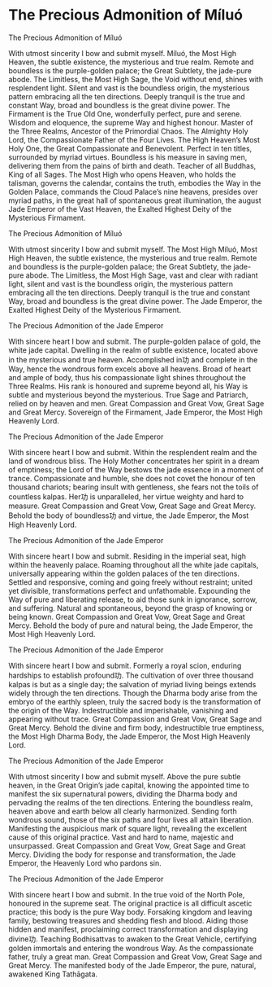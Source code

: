 # The Precious Admonition of Míluó

The Precious Admonition of Míluó

With utmost sincerity I bow and submit myself. Míluó, the Most High Heaven, the subtle existence, the mysterious and true realm. Remote and boundless is the purple-golden palace; the Great Subtlety, the jade-pure abode. The Limitless, the Most High Sage, the Void without end, shines with resplendent light. Silent and vast is the boundless origin, the mysterious pattern embracing all the ten directions. Deeply tranquil is the true and constant Way, broad and boundless is the great divine power. The Firmament is the True Old One, wonderfully perfect, pure and serene. Wisdom and eloquence, the supreme Way and highest honour. Master of the Three Realms, Ancestor of the Primordial Chaos. The Almighty Holy Lord, the Compassionate Father of the Four Lives. The High Heaven’s Most Holy One, the Great Compassionate and Benevolent. Perfect in ten titles, surrounded by myriad virtues. Boundless is his measure in saving men, delivering them from the pains of birth and death. Teacher of all Buddhas, King of all Sages. The Most High who opens Heaven, who holds the talisman, governs the calendar, contains the truth, embodies the Way in the Golden Palace, commands the Cloud Palace’s nine heavens, presides over myriad paths, in the great hall of spontaneous great illumination, the august Jade Emperor of the Vast Heaven, the Exalted Highest Deity of the Mysterious Firmament.

The Precious Admonition of Míluó

With utmost sincerity I bow and submit myself. The Most High Míluó, Most High Heaven, the subtle existence, the mysterious and true realm. Remote and boundless is the purple-golden palace; the Great Subtlety, the jade-pure abode. The Limitless, the Most High Sage, vast and clear with radiant light, silent and vast is the boundless origin, the mysterious pattern embracing all the ten directions. Deeply tranquil is the true and constant Way, broad and boundless is the great divine power. The Jade Emperor, the Exalted Highest Deity of the Mysterious Firmament.

The Precious Admonition of the Jade Emperor

With sincere heart I bow and submit. The purple-golden palace of gold, the white jade capital. Dwelling in the realm of subtle existence, located above in the mysterious and true heaven. Accomplished in功 and complete in the Way, hence the wondrous form excels above all heavens. Broad of heart and ample of body, thus his compassionate light shines throughout the Three Realms. His rank is honoured and supreme beyond all, his Way is subtle and mysterious beyond the mysterious. True Sage and Patriarch, relied on by heaven and men. Great Compassion and Great Vow, Great Sage and Great Mercy. Sovereign of the Firmament, Jade Emperor, the Most High Heavenly Lord.

The Precious Admonition of the Jade Emperor

With sincere heart I bow and submit. Within the resplendent realm and the land of wondrous bliss. The Holy Mother concentrates her spirit in a dream of emptiness; the Lord of the Way bestows the jade essence in a moment of trance. Compassionate and humble, she does not covet the honour of ten thousand chariots; bearing insult with gentleness, she fears not the toils of countless kalpas. Her功 is unparalleled, her virtue weighty and hard to measure. Great Compassion and Great Vow, Great Sage and Great Mercy. Behold the body of boundless功 and virtue, the Jade Emperor, the Most High Heavenly Lord.

The Precious Admonition of the Jade Emperor

With sincere heart I bow and submit. Residing in the imperial seat, high within the heavenly palace. Roaming throughout all the white jade capitals, universally appearing within the golden palaces of the ten directions. Settled and responsive, coming and going freely without restraint; united yet divisible, transformations perfect and unfathomable. Expounding the Way of pure and liberating release, to aid those sunk in ignorance, sorrow, and suffering. Natural and spontaneous, beyond the grasp of knowing or being known. Great Compassion and Great Vow, Great Sage and Great Mercy. Behold the body of pure and natural being, the Jade Emperor, the Most High Heavenly Lord.

The Precious Admonition of the Jade Emperor

With sincere heart I bow and submit. Formerly a royal scion, enduring hardships to establish profound功. The cultivation of over three thousand kalpas is but as a single day; the salvation of myriad living beings extends widely through the ten directions. Though the Dharma body arise from the embryo of the earthly spleen, truly the sacred body is the transformation of the origin of the Way. Indestructible and imperishable, vanishing and appearing without trace. Great Compassion and Great Vow, Great Sage and Great Mercy. Behold the divine and firm body, indestructible true emptiness, the Most High Dharma Body, the Jade Emperor, the Most High Heavenly Lord.

The Precious Admonition of the Jade Emperor

With utmost sincerity I bow and submit myself. Above the pure subtle heaven, in the Great Origin’s jade capital, knowing the appointed time to manifest the six supernatural powers, dividing the Dharma body and pervading the realms of the ten directions. Entering the boundless realm, heaven above and earth below all clearly harmonized. Sending forth wondrous sound, those of the six paths and four lives all attain liberation. Manifesting the auspicious mark of square light, revealing the excellent cause of this original practice. Vast and hard to name, majestic and unsurpassed. Great Compassion and Great Vow, Great Sage and Great Mercy. Dividing the body for response and transformation, the Jade Emperor, the Heavenly Lord who pardons sin.

The Precious Admonition of the Jade Emperor

With sincere heart I bow and submit. In the true void of the North Pole, honoured in the supreme seat. The original practice is all difficult ascetic practice; this body is the pure Way body. Forsaking kingdom and leaving family, bestowing treasures and shedding flesh and blood. Aiding those hidden and manifest, proclaiming correct transformation and displaying divine功. Teaching Bodhisattvas to awaken to the Great Vehicle, certifying golden immortals and entering the wondrous Way. As the compassionate father, truly a great man. Great Compassion and Great Vow, Great Sage and Great Mercy. The manifested body of the Jade Emperor, the pure, natural, awakened King Tathāgata.

